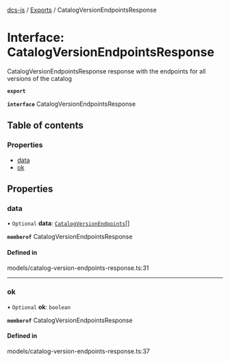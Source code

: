 [dcs-js](../README.md) / [Exports](../modules.md) / CatalogVersionEndpointsResponse

# Interface: CatalogVersionEndpointsResponse

CatalogVersionEndpointsResponse response with the endpoints for all versions of the catalog

**`export`**

**`interface`** CatalogVersionEndpointsResponse

## Table of contents

### Properties

- [data](CatalogVersionEndpointsResponse.md#data)
- [ok](CatalogVersionEndpointsResponse.md#ok)

## Properties

### <a id="data" name="data"></a> data

• `Optional` **data**: [`CatalogVersionEndpoints`](CatalogVersionEndpoints.md)[]

**`memberof`** CatalogVersionEndpointsResponse

#### Defined in

models/catalog-version-endpoints-response.ts:31

___

### <a id="ok" name="ok"></a> ok

• `Optional` **ok**: `boolean`

**`memberof`** CatalogVersionEndpointsResponse

#### Defined in

models/catalog-version-endpoints-response.ts:37
